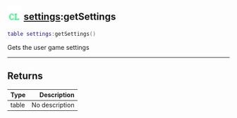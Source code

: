## <img src="../../.gitbook/assets/client.png" width="32" height="32" /> [settings](../settings/README.md):getSettings

```lua
table settings:getSettings()
```

Gets the user game settings

-----------------
## Returns

| Type   | Description |
| ------ | ----------: |
| table | No description |
